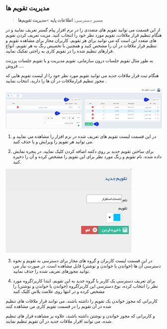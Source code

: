 ﻿## مدیریت تقویم ها

> مسیر دسترسی:  **اطلاعات پایه** >**مدیریت تقویم‌ها** 

از این قسمت می توانید تقویم های متعددی را در نرم افزار پیام گستر تعریف نمایید و در هنگام تنظیم قرار ملاقات، تقویم مورد نظر خود را انتخاب کنید. مزیت تعریف کردن تقویم های متعدد این است که می توانید برای هر تقویم، کاربران مجاز برای مشاهده تقویم و تنظیم قرار ملاقات در آن را مشخص کنید و همچنین با تخصیص رنگ به هر تقویم، انواع قرارهای تنظیم شده را در تقویم کاری به راحتی تفکیک نمایید.

به طور مثال تقویم جلسات درون سازمانی، تقویم مدیریت و یا تقویم جلسات پرزنت فروش ....

هنگام ثبت قرار ملاقات جدید می توانید تقویم مورد نظر خود را از لیست تقویم هایی که مجوز تنظیم قرارملاقات در آن ها را دارید، انتخاب نمایید .


![](CalanderManagement1.png)

1. در این قسمت لیست تقویم های تعریف شده در نرم افزار را مشاهده می نمایید و می توانید هر تقویم را ویرایش و یا حذف کنید.

2. برای ساختن تقویم جدید بر روی دکمه اضافه کردن کلیک نمایید. در پنجره نمایش داده شده، نام تقویم و رنگ مورد نظر برای این تقویم را مشخص کرده و آن را ذخیره کنید.

![](CalanderManagement2.png)

3. در این قسمت لیست کاربران و گروه های مجاز برای دسترسی به تقویم و نحوه دسترسی آن ها (خواندن یا خواندن و نوشتن) قابل مشاهده است. در صورت نیاز می توانید مجوزهای تعریف شده را حذف نمایید.

4. برای تعریف دسترسی یک کاربر یا گروه جدید به این تقویم، ابتدا کاربر/گروه مورد نظر را انتخاب کرده، نوع دسترسی این کاربر/گروه (خواندن یا خواندن و نوشتن) را مشخص کرده و در انتها روی علامت پلاس کلیک کنید

کاربرانی که مجوز خواندن یک تقویم را داشته باشند، می توانند قرار ملاقات های تنظیم شده در آن تقویم را در قسمت تقویم کاری من مشاهده کنند

و کاربرانی که مجوز خواندن و نوشتن داشته باشند، علاوه بر مشاهده قرار های تنظیم شده، می توانند اقرار ملاقات جدید در آن تقویم تنظیم نمایند.

